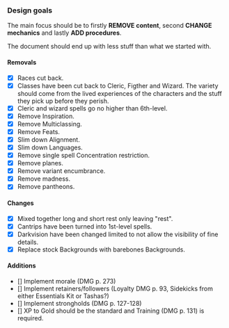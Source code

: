 ### Design goals

The main focus should be to firstly **REMOVE content**, second **CHANGE mechanics** and lastly **ADD procedures**.

The document should end up with less stuff than what we started with.

#### Removals

- [X] Races cut back.
- [X] Classes have been cut back to Cleric, Figther and Wizard. The variety should come from the lived experiences of the characters and the stuff they pick up before they perish.
- [X] Cleric and wizard spells go no higher than 6th-level.
- [X] Remove Inspiration.
- [X] Remove Multiclassing.
- [X] Remove Feats.
- [X] Slim down Alignment.
- [X] Slim down Languages.
- [X] Remove single spell Concentration restriction.
- [X] Remove planes.
- [X] Remove variant encumbrance.
- [X] Remove madness.
- [X] Remove pantheons.

#### Changes

- [X] Mixed together long and short rest only leaving "rest".
- [X] Cantrips have been turned into 1st-level spells.
- [X] Darkvision have been changed limited to not allow the visibility of fine details.
- [X] Replace stock Backgrounds with barebones Backgrounds.

#### Additions

- [] Implement morale (DMG p. 273)
- [] Implement retainers/followers (Loyalty DMG p. 93, Sidekicks from either Essentials Kit or Tashas?)
- [] Implement strongholds (DMG p. 127-128)
- [] XP to Gold should be the standard and Training (DMG p. 131) is required.
